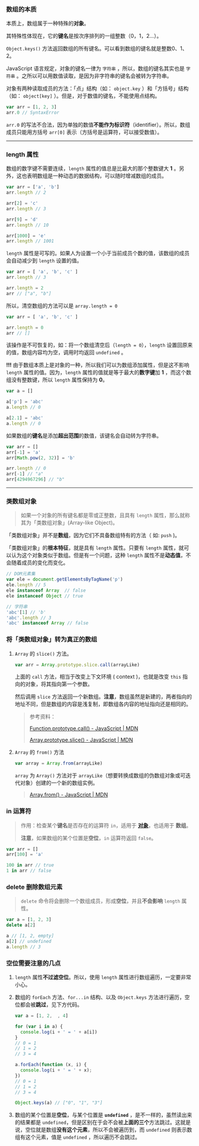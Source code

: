 ### 数组的本质

本质上，数组属于一种特殊的**对象**。

其特殊性体现在，它的**键名**是按次序排列的一组整数（0，1，2…）。

`Object.keys()` 方法返回数组的所有键名。可以看到数组的键名就是整数0、1、2。

JavaScript 语言规定，对象的键名一律为 `字符串` ，所以，数组的键名其实也是 `字符串` 。之所以可以用数值读取，是因为非字符串的键名会被转为字符串。

对象有两种读取成员的方法：「点」结构（如： `object.key` ）和「方括号」结构（如： `object[key]` ）。但是，对于数值的键名，不能使用点结构。

```javascript
var arr = [1, 2, 3]
arr.0 // SyntaxError
```

`arr.0` 的写法不合法，因为单独的数值**不能作为标识符**（identifier）。所以，数组成员只能用方括号 `arr[0]` 表示（方括号是运算符，可以接受数值）。

---

### length 属性

数组的数字键不需要连续，`length` 属性的值总是比最大的那个整数键大 **1** 。另外，这也表明数组是一种动态的数据结构，可以随时增减数组的成员。

```javascript
var arr = ['a', 'b']
arr.length // 2

arr[2] = 'c'
arr.length // 3

arr[9] = 'd'
arr.length // 10

arr[1000] = 'e'
arr.length // 1001
```

`length` 属性是可写的。如果人为设置一个小于当前成员个数的值，该数组的成员会自动减少到 `length` 设置的值。

```javascript
var arr = [ 'a', 'b', 'c' ]
arr.length // 3

arr.length = 2
arr // ["a", "b"]
```

所以，清空数组的方法可以是 `array.length = 0`

```javascript
var arr = [ 'a', 'b', 'c' ]

arr.length = 0
arr // []
```

该操作是不可恢复的，如：将一个数组清空后（`length = 0`），`length` 设置回原来的值，数组内容均为空，调用时均返回 `undefined` 。

**!!!** 由于数组本质上是对象的一种，所以我们可以为数组添加属性，但是这不影响 `length` 属性的值。因为，`length` 属性的值就是等于最大的**数字键**加 **1** ，而这个数组没有整数键，所以 `length` 属性保持为 **0**。

```javascript
var a = []

a['p'] = 'abc'
a.length // 0

a[2.1] = 'abc'
a.length // 0
```

如果数组的**键名**是添加**超出范围**的数值，该键名会自动转为字符串。

```javascript
var arr = []
arr[-1] = 'a'
arr[Math.pow(2, 32)] = 'b'

arr.length // 0
arr[-1] // "a"
arr[4294967296] // "b"
```

---

### 类数组对象

> 如果一个对象的所有键名都是零或正整数，且具有 `length` 属性，那么就称其为「类数组对象」(Array-like Object)。

「类数组对象」并不是**数组**，因为它们不具备数组特有的方法（ 如: `push` )。

「类数组对象」的**根本特征**，就是具有 `length` 属性。只要有 `length` 属性，就可以认为这个对象类似于数组。但是有一个问题，这种 `length` 属性不是**动态值**，不会随着成员的变化而变化。

```javascript
// DOM元素集
var ele = document.getElementsByTagName('p')
ele.length // 5
ele instanceof Array  // false
ele instanceof Object // true

// 字符串
'abc'[1] // 'b'
'abc'.length // 3
'abc' instanceof Array // false
```

### 将「类数组对象」转为真正的数组

1. `Array` 的 `slice()` 方法。

    ```javascript
    var arr = Array.prototype.slice.call(arrayLike)
    ```

    上面的 `call` 方法，相当于改变上下文环境 ( context )，也就是改变 `this` 指向的对象，将其指向第一个参数。

    然后调用 `slice` 方法返回一个新数组。**注意**，数组虽然是新建的，两者指向的地址不同，但是数组的内容是浅复制，即数组各内容的地址指向还是相同的。

    > 参考资料：
    > 
    > [Function.prototype.call() - JavaScript | MDN](https://developer.mozilla.org/zh-CN/docs/Web/JavaScript/Reference/Global_Objects/Function/call)
    > 
    > [Array.prototype.slice() - JavaScript | MDN](https://developer.mozilla.org/zh-CN/docs/Web/JavaScript/Reference/Global_Objects/Array/slice#Array-like)

2. `Array` 的 `from()` 方法

    ```javascript
    var array = Array.from(arrayLike)
    ```

    `array` 为 `Array()` 方法对于 `arrayLike`（想要转换成数组的伪数组对象或可迭代对象）创建的一个新的数组实例。

    > [Array.from() - JavaScript | MDN](https://developer.mozilla.org/zh-CN/docs/Web/JavaScript/Reference/Global_Objects/Array/from)


### in 运算符

> 作用：检查某个**键名**是否存在的运算符 `in`，适用于 [**对象**](https://github.com/LBinin/LearnJS/blob/master/%E8%AF%AD%E6%B3%95/%E5%AF%B9%E8%B1%A1.md#%E8%AF%BB%E5%8F%96%E4%B8%80%E4%B8%AA%E4%B8%8D%E5%AD%98%E5%9C%A8%E7%9A%84%E9%94%AE)，也适用于 **数组**。
> 
> **注意**，如果数组的某个位置是**空位**，`in` 运算符返回 `false`。

```javascript
var arr = []
arr[100] = 'a'

100 in arr // true
1 in arr // false
```

### delete 删除数组元素

> `delete` 命令将会删除一个数组成员，形成**空位**，并且**不会影响** `length` 属性。

```javascript
var a = [1, 2, 3]
delete a[2]

a // [1, 2, empty]
a[2] // undefined
a.length // 3
```

### 空位需要注意的几点

1. `length` 属性**不过滤空位**。所以，使用 `length` 属性进行数组遍历，一定要非常小心。
1. 数组的 `forEach` 方法、`for...in` 结构、以及 `Object.keys` 方法进行遍历，空位都会被**跳过**，见下方代码。

    ```javascript
    var a = [1, 2,  , 4]

    for (var i in a) {
      console.log(i + ' = ' + a[i])
    }
    // 0 = 1
    // 1 = 2
    // 3 = 4

    a.forEach(function (x, i) {
      console.log(i + ' = ' + x);
    })
    // 0 = 1
    // 1 = 2
    // 3 = 4

    Object.keys(a) // ["0", "1", "3"]
    ```

1. 数组的某个位置是**空位**，与某个位置是 **`undefined`** ，是不一样的，虽然读出来的结果都是 `undefined`，但是区别在于会不会被**上面的三个**方法跳过。这就是说，空位就是数组**没有这个元素**，所以不会被遍历到，而 `undefined` 则表示数组有这个元素，值是 `undefined` ，所以遍历不会跳过。
